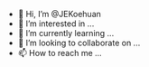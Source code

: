 - 👋 Hi, I’m @JEKoehuan
- 👀 I’m interested in ...
- 🌱 I’m currently learning ...
- 💞️ I’m looking to collaborate on ...
- 📫 How to reach me ...

<!---
JEKoehuan/JEKoehuan is a ✨ special ✨ repository because its `README.md` (this file) appears on your GitHub profile.
You can click the Preview link to take a look at your changes.
--->
